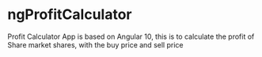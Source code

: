# ngProfitCalculator
Profit Calculator App is based on Angular 10, this is to calculate the profit of Share market shares, with the buy price and sell price
